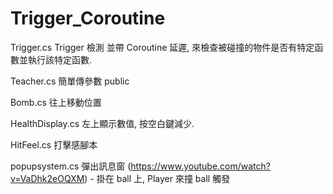 # Trigger_Coroutine

Trigger.cs 	 		Trigger 檢測 並帶 Coroutine 延遲, 來檢查被碰撞的物件是否有特定函數並執行該特定函數.

Teacher.cs			簡單傳參數 public

Bomb.cs 			往上移動位置

HealthDisplay.cs	左上顯示數值, 按空白鍵減少.

HitFeel.cs			打擊感腳本

popupsystem.cs		彈出訊息窗 (https://www.youtube.com/watch?v=VaDhk2eOQXM) - 掛在 ball 上, Player 來撞 ball 觸發